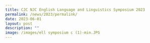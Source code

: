 ```yaml
---
title: CJC NJC English Language and Linguistics Symposium 2023
permalink: /news/2023/permalink/
date: 2023-06-01
layout: post
description: ""
image: /images/ell symposium c (1)-min.JPG
---
```

